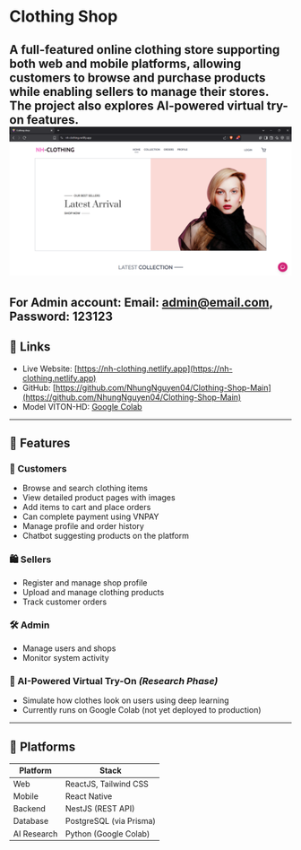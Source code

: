# Clothing Shop

A full-featured online clothing store supporting both **web** and **mobile platforms**, allowing customers to browse and purchase products while enabling sellers to manage their stores. The project also explores AI-powered virtual try-on features.
![Home Page Screenshot](./image.png)
---
For Admin account: Email: admin@email.com, Password: 123123
---

## 🔗 Links

- Live Website: [https://nh-clothing.netlify.app](https://nh-clothing.netlify.app)
- GitHub: [https://github.com/NhungNguyen04/Clothing-Shop-Main](https://github.com/NhungNguyen04/Clothing-Shop-Main)
- Model VITON-HD: [Google Colab](https://colab.research.google.com/drive/1JgaSz55tvnLH7_almI0BR0T5KoL-Kc6H?usp=sharing)

---
## 🚀 Features

### 👤 Customers
- Browse and search clothing items
- View detailed product pages with images
- Add items to cart and place orders
- Can complete payment using VNPAY
- Manage profile and order history
- Chatbot suggesting products on the platform

### 🛍️ Sellers
- Register and manage shop profile
- Upload and manage clothing products
- Track customer orders

### 🛠️ Admin
- Manage users and shops
- Monitor system activity

### 🤖 AI-Powered Virtual Try-On *(Research Phase)*
- Simulate how clothes look on users using deep learning
- Currently runs on Google Colab (not yet deployed to production)

---

## 📱 Platforms

| Platform | Stack |
|----------|-------|
| Web | ReactJS, Tailwind CSS |
| Mobile | React Native |
| Backend | NestJS (REST API) |
| Database | PostgreSQL (via Prisma) |
| AI Research | Python (Google Colab) |


